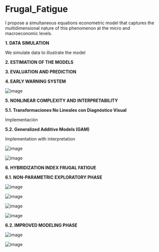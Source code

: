 # Frugal_Fatigue
I propose a simultaneous equations econometric model that captures the multidimensional nature of this phenomenon at the micro and macroeconomic levels.

**1. DATA SIMULATION**

We simulate data to illustrate the model

**2. ESTIMATION OF THE MODELS**

**3. EVALUATION AND PREDICTION**

**4. EARLY WARNING SYSTEM**

![image](https://github.com/user-attachments/assets/da2d0123-1fcc-41a5-baaf-a6629837c689)

**5. NONLINEAR COMPLEXITY AND INTERPRETABILITY**

**5.1. Transformaciones No Lineales con Diagnóstico Visual**

Implementación

**5.2. Generalized Additive Models (GAM)**

Implementation with interpretation

![image](https://github.com/user-attachments/assets/fd03d8dd-b88c-4273-96dd-231cdb7dae34)

![image](https://github.com/user-attachments/assets/f62ee504-4dcb-491e-8379-cf0a0c71076d)

**6. HYBRIDIZATION INDEX FRUGAL FATIGUE**

**6.1. NON-PARAMETRIC EXPLORATORY PHASE**

![image](https://github.com/user-attachments/assets/3064a7ba-7ba1-40a5-84a7-a020fe4869ef)

![image](https://github.com/user-attachments/assets/88a86a07-4a3e-4988-b5b8-ceecc973917e)

![image](https://github.com/user-attachments/assets/eb89ec4a-84ef-4898-8d40-9baaa3089656)

![image](https://github.com/user-attachments/assets/52f4c186-d16a-41a6-801c-816b0aa8ab96)

**6.2. IMPROVED MODELING PHASE**

![image](https://github.com/user-attachments/assets/c281efe1-bedd-4d31-80ae-f1121432c700)

![image](https://github.com/user-attachments/assets/a87a0d09-e767-4800-94e4-3a07b53af387)




